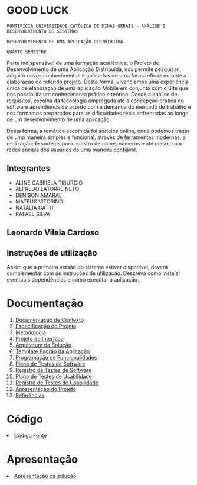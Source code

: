 # GOOD LUCK

`PONTIFÍCIA UNIVERSIDADE CATÓLICA DE MINAS GERAIS - ANÁLISE E DESENVOLVIMENTO DE SISTEMAS`

`DESENVOLVIMENTO DE UMA APLICAÇÃO DISTRIBUÍDA`

`QUARTO SEMESTRE`

Parte indispensável de uma formação acadêmica, o Projeto de Desenvolvimento de uma Aplicação Distribuída, nos permite pesquisar, adquirir novos conhecimentos e aplica-los de uma forma eficaz durante a elaboração do referido projeto. Desta forma, vivenciamos uma experiência única de elaboração de uma aplicação Mobile em conjunto com o Site que nos possibilita um conhecimento prático e teórico. Desde a análise de requisitos, escolha da tecnologia empregada até a concepção prática do software aprendemos de acordo com a demanda do mercado de trabalho e nos formamos preparados para as dificuldades reais enfrentadas ao longo de um desenvolvimento de uma aplicação.

Desta forma, a temática escolhida foi sorteios online, onde podemos trazer de uma maneira simples e funcional, através de ferramentas modernas, a realização de sorteios por cadastro de nome, números e até mesmo por redes sociais dos usuários de uma maneira confiável.

## Integrantes

* ALINE GABRIELA TIBURCIO
* ALFREDO LATORRE NETO
* DENISON AMARAL
* MATEUS VITORINO
* NATÁLIA GATTI
* RAFAEL SILVA

## Leonardo Vilela Cardoso


## Instruções de utilização

Assim que a primeira versão do sistema estiver disponível, deverá complementar com as instruções de utilização. Descreva como instalar eventuais dependências e como executar a aplicação.

# Documentação

<ol>
<li><a href="docs/01-Documentação de Contexto.md"> Documentação de Contexto</a></li>
<li><a href="docs/02-Especificação do Projeto.md"> Especificação do Projeto</a></li>
<li><a href="docs/03-Metodologia.md"> Metodologia</a></li>
<li><a href="docs/04-Projeto de Interface.md"> Projeto de Interface</a></li>
<li><a href="docs/05-Arquitetura da Solução.md"> Arquitetura da Solução</a></li>
<li><a href="docs/06-Template Padrão da Aplicação.md"> Template Padrão da Aplicação</a></li>
<li><a href="docs/07-Programação de Funcionalidades.md"> Programação de Funcionalidades</a></li>
<li><a href="docs/08-Plano de Testes de Software.md"> Plano de Testes de Software</a></li>
<li><a href="docs/09-Registro de Testes de Software.md"> Registro de Testes de Software</a></li>
<li><a href="docs/10-Plano de Testes de Usabilidade.md"> Plano de Testes de Usabilidade</a></li>
<li><a href="docs/11-Registro de Testes de Usabilidade.md"> Registro de Testes de Usabilidade</a></li>
<li><a href="docs/12-Apresentação do Projeto.md"> Apresentação do Projeto</a></li>
<li><a href="docs/13-Referências.md"> Referências</a></li>
</ol>

# Código

<li><a href="src/README.md"> Código Fonte</a></li>

# Apresentação

<li><a href="presentation/README.md"> Apresentação da solução</a></li>
